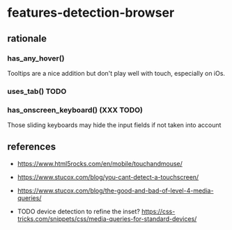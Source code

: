 # features-detection-browser

## rationale

### has_any_hover()

Tooltips are a nice addition but don't play well with touch, especially on iOs.

### uses_tab() TODO

### has_onscreen_keyboard() (XXX TODO)

Those sliding keyboards may hide the input fields if not taken into account


## references
* https://www.html5rocks.com/en/mobile/touchandmouse/
* https://www.stucox.com/blog/you-cant-detect-a-touchscreen/
* https://www.stucox.com/blog/the-good-and-bad-of-level-4-media-queries/


* TODO device detection to refine the inset? https://css-tricks.com/snippets/css/media-queries-for-standard-devices/
